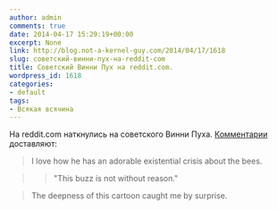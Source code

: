 ```yaml
---
author: admin
comments: true
date: 2014-04-17 15:29:19+00:00
excerpt: None
link: http://blog.not-a-kernel-guy.com/2014/04/17/1618
slug: советский-винни-пух-на-reddit-com
title: Советский Винни Пух на reddit.com.
wordpress_id: 1618
categories:
- default
tags:
- Всякая всячина
---
```


На reddit.com наткнулись на советского Винни Пуха. [Комментарии](http://www.reddit.com/r/videos/comments/23925q/the_soviet_union_had_winnie_the_pooh_but_he_was/) доставляют:



> I love how he has an adorable existential crisis about the bees.

>> "This buzz is not without reason."

> The deepness of this cartoon caught me by surprise.

